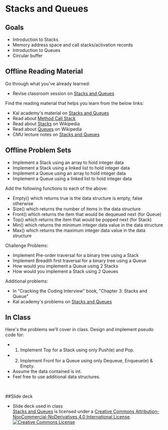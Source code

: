# Stacks and Queues
## Goals
+ Introduction to Stacks
+ Memory address space and call stacks/activation records
+ Introduction to Queues
+ Circular buffer


## Offline Reading Material
Go through what you've already learned:
+ Revise classroom session on [Stacks and Queues](https://github.com/Ada-Developers-Academy/textbook-curriculum/blob/master/04-cs-fundamentals/classroom/02-ADTs-Stacks-Queues.md)

Find the reading material that helps you learn from the below links:
+ Kal academy's material on [Stacks and Queues](https://drive.google.com/open?id=0BxHords9odw3a2V5cVpkNTl2amc)
+ Read about [Method Call Stack](https://drive.google.com/open?id=0BxHords9odw3cG9WM1Y2S0FQWVE)
+ Read about [Stacks](https://simple.wikipedia.org/wiki/Stack_(data_structure)) on Wikipedia
+ Read about [Queues](https://en.wikipedia.org/wiki/Queue_(abstract_data_type)) on Wikipedia
+ CMU lecture notes on [Stacks and Queues](https://www.cs.cmu.edu/~adamchik/15-121/lectures/Stacks%20and%20Queues/Stacks%20and%20Queues.html)

## Offline Problem Sets
+ Implement a Stack using an array to hold integer data
+ Implement a Stack using a linked list to hold integer data
+ Implement a Queue using an array to hold integer data
+ Implement a Queue using a linked list to hold integer data

Add the following functions to each of the above:
+ Empty() which returns true is the data structure is empty, false otherwise
+ Size() which returns the number of items in the data structure
+ Front() which returns the item that would be dequeued next (for Queue) 
+ Top() which returns the item that would be popped next (for Stack)
+ Min() which returns the minimum integer data value in the data structure
+ Max() which returns the maximum integer data value in the data structure

Challenge Problems:
+ Implement Pre-order traversal for a binary tree using a Stack
+ Implement Breadth first traversal for a binary tree using a Queue
+ How would you implement a Queue using 2 Stacks
+ How would you implement a Stack using 2 Queues

Additional problems:
+ In "Cracking the Coding Interview" book, "Chapter 3: Stacks and Queue"
+ Kal academy's problems on [Stacks and Queues](https://drive.google.com/open?id=0BxHords9odw3b2d1ZTJtVkZZTkk)

## In Class
Here's the problems we'll cover in class.
Design and implement pseudo code for:
+ 1. Implement Top for a Stack using only Push(e) and Pop.
+ 2. Implement Front for a Queue using only Dequeue, Enqueue(e) & Empty.
+ Assume the data contained is int.
+ Feel free to use additional data structures.
</br>

##Slide deck
+ Slide deck used in class</br>
<span xmlns:dct="http://purl.org/dc/terms/" property="dct:title"><a href="https://www.slideshare.net/secret/mYt7lab98fGApm">Stacks and Queues</a></span> is licensed under a <a rel="license" href="http://creativecommons.org/licenses/by-nc-nd/4.0/">Creative Commons Attribution-NonCommercial-NoDerivatives 4.0 International License</a>.</br>
<a rel="license" href="http://creativecommons.org/licenses/by-nc-nd/4.0/"><img alt="Creative Commons License" style="border-width:0" src="https://i.creativecommons.org/l/by-nc-nd/4.0/88x31.png" /></a><br />

